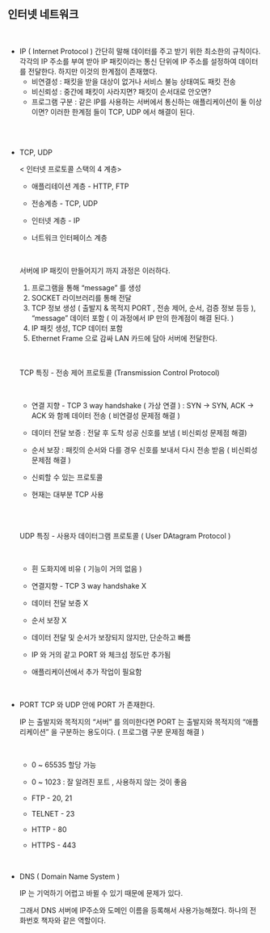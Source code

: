 ## 인터넷 네트워크

<br/>

- IP ( Internet Protocol )
  간단히 말해 데이터를 주고 받기 위한 최소한의 규칙이다.
  각각의 IP 주소를 부여 받아 IP 패킷이라는 통신 단위에 IP 주소를 설정하여 데이터를 전달한다.
  하지만 이것의 한계점이 존재했다.
  - 비연결성 : 패킷을 받을 대상이 없거나 서비스 불능 상태여도 패킷 전송
  - 비신뢰성 : 중간에 패킷이 사라지면? 패킷이 순서대로 안오면?
  - 프로그램 구분 : 같은 IP를 사용하는 서버에서 통신하는 애플리케이션이 둘 이상이면?
    이러한 한계점 들이 TCP, UDP 에서 해결이 된다.

<br/>
<br/>

- TCP, UDP

  < 인터넷 프로토콜 스택의 4 계층>

  - 애플리테이션 계층 - HTTP, FTP
  - 전송계층 - TCP, UDP
  - 인터넷 계층 - IP
  - 너트워크 인터페이스 계층

    <br/>

  서버에 IP 패킷이 만들어지기 까지 과정은 이러하다.

  1. 프로그램을 통해 “message” 를 생성
  2. SOCKET 라이브러리를 통해 전달
  3. TCP 정보 생성 ( 출발지 & 목적지 PORT , 전송 제어, 순서, 검증 정보 등등 ), “message” 데이터 포함 ( 이 과정에서 IP 만의 한계점이 해결 된다. )
  4. IP 패킷 생성, TCP 데이터 포함
  5. Ethernet Frame 으로 감싸 LAN 카드에 담아 서버에 전달한다.

    <br/>
    <br/>

  TCP 특징 - 전송 제어 프로토콜 (Transmission Control Protocol)

    <br/>

  - 연결 지향 - TCP 3 way handshake ( 가상 연결 ) : SYN → SYN, ACK → ACK 와 함께 데이터 전송 ( 비연결성 문제점 해결 )
  - 데이터 전달 보증 : 전달 후 도착 성공 신호를 보냄 ( 비신뢰성 문제점 해결)
  - 순서 보장 : 패킷의 순서와 다를 경우 신호를 보내서 다시 전송 받음 ( 비신뢰성 문제점 해결 )
  - 신뢰할 수 있는 프로토콜
  - 현재는 대부분 TCP 사용

    <br/>
    <br/>

  UDP 특징 - 사용자 데이터그램 프로토콜 ( User DAtagram Protocol )

    <br/>

  - 흰 도화지에 비유 ( 기능이 거의 없음 )
  - 연결지향 - TCP 3 way handshake X
  - 데이터 전달 보증 X
  - 순서 보장 X
  - 데이터 전달 및 순서가 보장되지 않지만, 단순하고 빠름
  - IP 와 거의 같고 PORT 와 체크섬 정도만 추가됨
  - 애플리케이션에서 추가 작업이 필요함

    <br/>

- PORT
  TCP 와 UDP 안에 PORT 가 존재한다.

  IP 는 출발지와 목적지의 “서버” 를 의미한다면 PORT 는 출발지와 목적지의 “애플리케이션” 을 구분하는 용도이다. ( 프로그램 구분 문제점 해결 )

    <br/>

  - 0 ~ 65535 할당 가능
  - 0 ~ 1023 : 잘 알려진 포트 , 사용하지 않는 것이 좋음
  - FTP - 20, 21
  - TELNET - 23
  - HTTP - 80
  - HTTPS - 443

    <br/>

- DNS ( Domain Name System )

  IP 는 기억하기 어렵고 바뀔 수 있기 때문에 문제가 있다.

  그래서 DNS 서버에 IP주소와 도메인 이름을 등록해서 사용가능해졌다. 하나의 전화번호 책자와 같은 역할이다.
